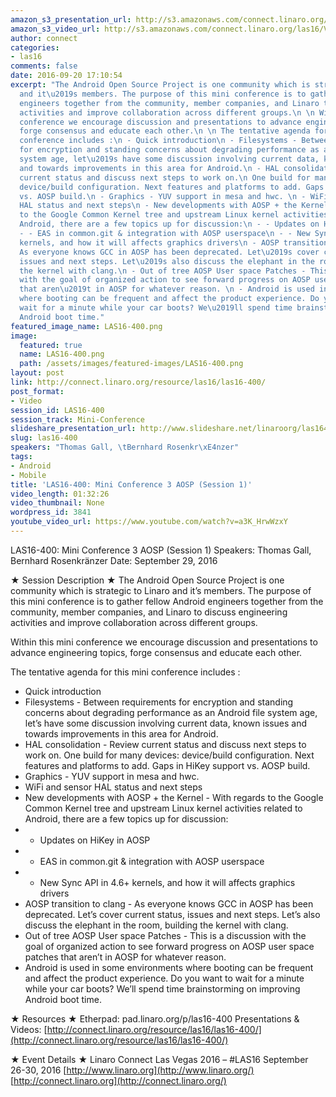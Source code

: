 ```yaml
---
amazon_s3_presentation_url: http://s3.amazonaws.com/connect.linaro.org/las16/Presentations/Thursday/LAS16-400%20-%20Mini%20Conference%203%20AOSP%20%28Session%201%29%20%281%29.pdf
amazon_s3_video_url: http://s3.amazonaws.com/connect.linaro.org/las16/Videos/Thursday/LAS16-400%20Mini%20Conference%20AOSP%20-%20Part%202.mp4
author: connect
categories:
- las16
comments: false
date: 2016-09-20 17:10:54
excerpt: "The Android Open Source Project is one community which is strategic to Linaro
  and it\u2019s members. The purpose of this mini conference is to gather fellow Android
  engineers together from the community, member companies, and Linaro to discuss engineering
  activities and improve collaboration across different groups.\n \n Within this mini
  conference we encourage discussion and presentations to advance engineering topics,
  forge consensus and educate each other.\n \n The tentative agenda for this mini
  conference includes :\n - Quick introduction\n - Filesystems - Between requirements
  for encryption and standing concerns about degrading performance as an Android file
  system age, let\u2019s have some discussion involving current data, known issues
  and towards improvements in this area for Android.\n - HAL consolidation - Review
  current status and discuss next steps to work on.\n One build for many devices:
  device/build configuration. Next features and platforms to add. Gaps in HiKey support
  vs. AOSP build.\n - Graphics - YUV support in mesa and hwc. \n - WiFi and sensor
  HAL status and next steps\n - New developments with AOSP + the Kernel - With regards
  to the Google Common Kernel tree and upstream Linux kernel activities related to
  Android, there are a few topics up for discussion:\n - - Updates on HiKey in AOSP\n
  - - EAS in common.git & integration with AOSP userspace\n - - New Sync API in 4.6+
  kernels, and how it will affects graphics drivers\n - AOSP transition to clang -
  As everyone knows GCC in AOSP has been deprecated. Let\u2019s cover current status,
  issues and next steps. Let\u2019s also discuss the elephant in the room, building
  the kernel with clang.\n - Out of tree AOSP User space Patches - This is a discussion
  with the goal of organized action to see forward progress on AOSP user space patches
  that aren\u2019t in AOSP for whatever reason. \n - Android is used in some environments
  where booting can be frequent and affect the product experience. Do you want to
  wait for a minute while your car boots? We\u2019ll spend time brainstorming on improving
  Android boot time."
featured_image_name: LAS16-400.png
image:
  featured: true
  name: LAS16-400.png
  path: /assets/images/featured-images/LAS16-400.png
layout: post
link: http://connect.linaro.org/resource/las16/las16-400/
post_format:
- Video
session_id: LAS16-400
session_track: Mini-Conference
slideshare_presentation_url: http://www.slideshare.net/linaroorg/las16400-mini-conference-3-aosp-session-1
slug: las16-400
speakers: "Thomas Gall, \tBernhard Rosenkr\xE4nzer"
tags:
- Android
- Mobile
title: 'LAS16-400: Mini Conference 3 AOSP (Session 1)'
video_length: 01:32:26
video_thumbnail: None
wordpress_id: 3841
youtube_video_url: https://www.youtube.com/watch?v=a3K_HrwWzxY
---
```


LAS16-400: Mini Conference 3 AOSP (Session 1)
Speakers: Thomas Gall, Bernhard Rosenkränzer
Date: September 29, 2016

★ Session Description ★
The Android Open Source Project is one community which is strategic to Linaro and it’s members. The purpose of this mini conference is to gather fellow Android engineers together from the community, member companies, and Linaro to discuss engineering activities and improve collaboration across different groups.

Within this mini conference we encourage discussion and presentations to advance engineering topics, forge consensus and educate each other.

The tentative agenda for this mini conference includes :
- Quick introduction
- Filesystems - Between requirements for encryption and standing concerns about degrading performance as an Android file system age, let’s have some discussion involving current data, known issues and towards improvements in this area for Android.
- HAL consolidation - Review current status and discuss next steps to work on.
One build for many devices: device/build configuration. Next features and platforms to add. Gaps in HiKey support vs. AOSP build.
- Graphics - YUV support in mesa and hwc.
- WiFi and sensor HAL status and next steps
- New developments with AOSP + the Kernel - With regards to the Google Common Kernel tree and upstream Linux kernel activities related to Android, there are a few topics up for discussion:
- - Updates on HiKey in AOSP
- - EAS in common.git & integration with AOSP userspace
- - New Sync API in 4.6+ kernels, and how it will affects graphics drivers
- AOSP transition to clang - As everyone knows GCC in AOSP has been deprecated. Let’s cover current status, issues and next steps. Let’s also discuss the elephant in the room, building the kernel with clang.
- Out of tree AOSP User space Patches - This is a discussion with the goal of organized action to see forward progress on AOSP user space patches that aren’t in AOSP for whatever reason.
- Android is used in some environments where booting can be frequent and affect the product experience. Do you want to wait for a minute while your car boots? We’ll spend time brainstorming on improving Android boot time.

★ Resources ★
Etherpad: pad.linaro.org/p/las16-400
Presentations & Videos: [http://connect.linaro.org/resource/las16/las16-400/](http://connect.linaro.org/resource/las16/las16-400/)

★ Event Details ★
Linaro Connect Las Vegas 2016 – #LAS16
September 26-30, 2016
[http://www.linaro.org](http://www.linaro.org/)
[http://connect.linaro.org](http://connect.linaro.org/)